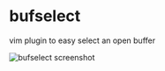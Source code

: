 # bufselect
vim plugin to easy select an open buffer

![bufselect screenshot](https://user-images.githubusercontent.com/30774656/29137670-66950098-7d41-11e7-9967-73395d5687d5.png)

